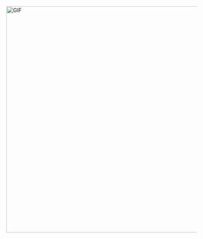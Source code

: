 <img align="center" alt="GIF" width="600" src="https://media.giphy.com/media/yAGIvCiwPJn5C/giphy.gif" />
